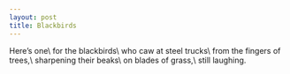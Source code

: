 ```yaml
---
layout: post
title: Blackbirds
---
```

Here’s one\\
for the blackbirds\\
who caw at steel trucks\\
from the fingers of trees,\\
sharpening their beaks\\
on blades of grass,\\
still laughing.
